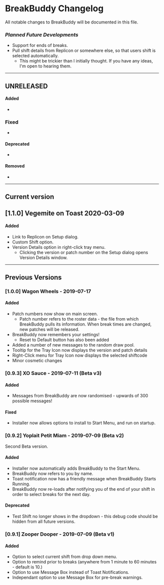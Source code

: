 # BreakBuddy Changelog
All notable changes to BreakBuddy will be documented in this file.

### *Planned Future Developments*
* Support for ends of breaks.
* Pull shift details from Replicon or somewhere else, so that users shift is selected automatically.
  * This might be trickier than I initially thought. If you have any ideas, I'm open to hearing them.

----------------------------------------
## UNRELEASED <!--- [1.x.x] Up & Go -->
#### Added
-
### Fixed
-
#### Deprecated
-
#### Removed
-
----------------------------------------
## Current version 
## [1.1.0] Vegemite on Toast 2020-03-09
#### Added
- Link to Replicon on Setup dialog.
- Custom Shift option.
- Version Details option in right-click tray menu.
  - Clicking the version or patch number on the Setup dialog opens Version Details window.

----------------------------------------
## Previous Versions
### [1.0.0] Wagon Wheels - 2019-07-17
#### Added
- Patch numbers now show on main screen.
  - Patch number refers to the roster data - the file from which BreakBuddy pulls its information. When break times are changed, new patches will be released.
- BreakBuddy now remembers your settings!
  - Reset to Default button has also been added
- Added a number of new messages to the random draw pool.
- Tooltip for the Tray Icon now displays the version and patch details
- Right-Click menu for Tray Icon now displays the selected shiftcode
- Minor cosmetic changes

### [0.9.3] XO Sauce - 2019-07-11 (Beta v3)
#### Added
- Messages from BreakBuddy are now randomised - upwards of 300 possible messages!
#### Fixed
- Installer now allows options to install to Start Menu, and run on startup.

### [0.9.2] Yoplait Petit Miam - 2019-07-09 (Beta v2)
Second Beta version.
#### Added 
- Installer now automatically adds BreakBuddy to the Start Menu.
- BreakBuddy now refers to you by name.
- Toast notification now has a friendly message when BreakBuddy Starts Running.
- BreakBuddy now re-loads after notifying you of the end of your shift in order to select breaks for the next day.
#### Deprecated
- Test Shift no longer shows in the dropdown - this debug code should be hidden from all future versions.

### [0.9.1] Zooper Dooper - 2019-07-09 (Beta v1)
#### Added
- Option to select current shift from drop down menu.
- Option to remind prior to breaks (anywhere from 1 minute to 60 minutes - default is 10.)
- Option to use Message Box instead of Toast Notifications.
- Independant option to use Message Box for pre-break warnings.
